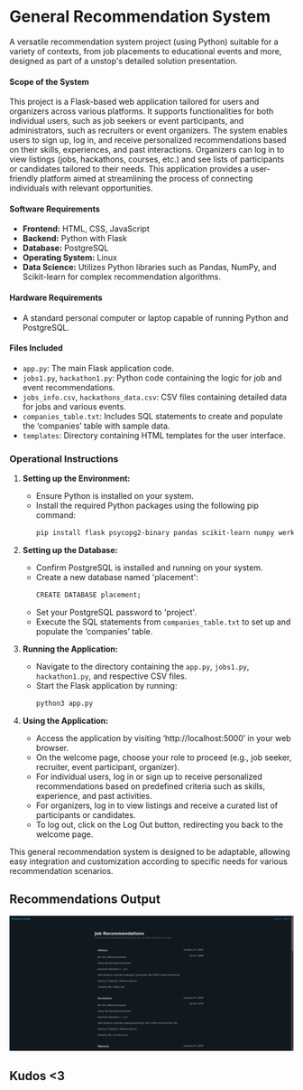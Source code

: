 # General Recommendation System

A versatile recommendation system project (using Python) suitable for a variety of contexts, from job placements to educational events and more, designed as part of a unstop's detailed solution presentation.

#### Scope of the System
This project is a Flask-based web application tailored for users and organizers across various platforms. It supports functionalities for both individual users, such as job seekers or event participants, and administrators, such as recruiters or event organizers. The system enables users to sign up, log in, and receive personalized recommendations based on their skills, experiences, and past interactions. Organizers can log in to view listings (jobs, hackathons, courses, etc.) and see lists of participants or candidates tailored to their needs. This application provides a user-friendly platform aimed at streamlining the process of connecting individuals with relevant opportunities.

#### Software Requirements
- **Frontend:** HTML, CSS, JavaScript
- **Backend:** Python with Flask
- **Database:** PostgreSQL
- **Operating System:** Linux
- **Data Science:** Utilizes Python libraries such as Pandas, NumPy, and Scikit-learn for complex recommendation algorithms.

#### Hardware Requirements
- A standard personal computer or laptop capable of running Python and PostgreSQL.

#### Files Included
- `app.py`: The main Flask application code.
- `jobs1.py`, `hackathon1.py`: Python code containing the logic for job and event recommendations.
- `jobs_info.csv`, `hackathons_data.csv`: CSV files containing detailed data for jobs and various events.
- `companies_table.txt`: Includes SQL statements to create and populate the ‘companies’ table with sample data.
- `templates`: Directory containing HTML templates for the user interface.

### Operational Instructions

1. **Setting up the Environment:**
   - Ensure Python is installed on your system.
   - Install the required Python packages using the following pip command:
     ```bash
     pip install flask psycopg2-binary pandas scikit-learn numpy werkzeug
     ```

2. **Setting up the Database:**
   - Confirm PostgreSQL is installed and running on your system.
   - Create a new database named 'placement':
     ```bash
     CREATE DATABASE placement;
     ```
   - Set your PostgreSQL password to 'project'.
   - Execute the SQL statements from `companies_table.txt` to set up and populate the ‘companies’ table.

3. **Running the Application:**
   - Navigate to the directory containing the `app.py`, `jobs1.py`, `hackathon1.py`, and respective CSV files.
   - Start the Flask application by running:
     ```bash
     python3 app.py
     ```

4. **Using the Application:**
   - Access the application by visiting ‘http://localhost:5000’ in your web browser.
   - On the welcome page, choose your role to proceed (e.g., job seeker, recruiter, event participant, organizer).
   - For individual users, log in or sign up to receive personalized recommendations based on predefined criteria such as skills, experience, and past activities.
   - For organizers, log in to view listings and receive a curated list of participants or candidates.
   - To log out, click on the Log Out button, redirecting you back to the welcome page.

This general recommendation system is designed to be adaptable, allowing easy integration and customization according to specific needs for various recommendation scenarios.

## Recommendations Output
![Recommendations Output](https://github.com/Manoramsharma/General_recommendation_system/blob/main/recommendations.png?raw=true)

## Kudos <3

